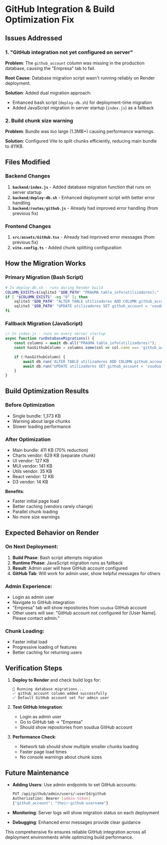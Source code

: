 # GitHub Integration & Build Optimization Fix

## Issues Addressed

### 1. "GitHub integration not yet configured on server"
**Problem**: The `github_account` column was missing in the production database, causing the "Empresa" tab to fail.

**Root Cause**: Database migration script wasn't running reliably on Render deployment.

**Solution**: Added dual migration approach:
- Enhanced bash script (`deploy-db.sh`) for deployment-time migration
- Added JavaScript migration in server startup (`index.js`) as a fallback

### 2. Build chunk size warning
**Problem**: Bundle was too large (1.3MB+) causing performance warnings.

**Solution**: Configured Vite to split chunks efficiently, reducing main bundle to 411KB.

## Files Modified

### Backend Changes
1. **`backend/index.js`** - Added database migration function that runs on server startup
2. **`backend/deploy-db.sh`** - Enhanced deployment script with better error handling
3. **`backend/routes/github.js`** - Already had improved error handling (from previous fix)

### Frontend Changes
1. **`src/assets/GitHub.tsx`** - Already had improved error messages (from previous fix)
2. **`vite.config.ts`** - Added chunk splitting configuration

## How the Migration Works

### Primary Migration (Bash Script)
```bash
# In deploy-db.sh - runs during Render build
COLUMN_EXISTS=$(sqlite3 "$DB_PATH" "PRAGMA table_info(utilizadores);" | grep -c "github_account")
if [ "$COLUMN_EXISTS" -eq "0" ]; then
    sqlite3 "$DB_PATH" "ALTER TABLE utilizadores ADD COLUMN github_account TEXT DEFAULT NULL;"
    sqlite3 "$DB_PATH" "UPDATE utilizadores SET github_account = 'soudua' WHERE user_id = 1;"
fi
```

### Fallback Migration (JavaScript)
```javascript
// In index.js - runs on every server startup
async function runDatabaseMigrations() {
    const columns = await db.all("PRAGMA table_info(utilizadores)");
    const hasGithubColumn = columns.some(col => col.name === 'github_account');
    
    if (!hasGithubColumn) {
        await db.run('ALTER TABLE utilizadores ADD COLUMN github_account TEXT DEFAULT NULL');
        await db.run("UPDATE utilizadores SET github_account = 'soudua' WHERE user_id = 1");
    }
}
```

## Build Optimization Results

### Before Optimization
- Single bundle: 1,373 KB
- Warning about large chunks
- Slower loading performance

### After Optimization
- Main bundle: 411 KB (70% reduction)
- Charts vendor: 629 KB (separate chunk)
- UI vendor: 127 KB
- MUI vendor: 141 KB
- Utils vendor: 35 KB
- React vendor: 12 KB
- D3 vendor: 14 KB

**Benefits**:
- Faster initial page load
- Better caching (vendors rarely change)
- Parallel chunk loading
- No more size warnings

## Expected Behavior on Render

### On Next Deployment:
1. **Build Phase**: Bash script attempts migration
2. **Runtime Phase**: JavaScript migration runs as fallback
3. **Result**: Admin user will have GitHub account configured
4. **GitHub Tab**: Will work for admin user, show helpful messages for others

### Admin Experience:
- Login as admin user
- Navigate to GitHub integration
- "Empresa" tab will show repositories from `soudua` GitHub account
- Other users will see: "GitHub account not configured for [User Name]. Please contact admin."

### Chunk Loading:
- Faster initial load
- Progressive loading of features
- Better caching for returning users

## Verification Steps

1. **Deploy to Render** and check build logs for:
   ```
   🔄 Running database migrations...
   ✅ github_account column added successfully
   ✅ Default GitHub account set for admin user
   ```

2. **Test GitHub Integration**:
   - Login as admin user
   - Go to GitHub tab → "Empresa"
   - Should show repositories from soudua GitHub account

3. **Performance Check**:
   - Network tab should show multiple smaller chunks loading
   - Faster page load times
   - No console warnings about chunk sizes

## Future Maintenance

- **Adding Users**: Use admin endpoints to set GitHub accounts:
  ```bash
  PUT /api/github/admin/users/:userId/github
  Authorization: Bearer [admin-token]
  {"github_account": "their-github-username"}
  ```

- **Monitoring**: Server logs will show migration status on each deployment
- **Debugging**: Enhanced error messages provide clear guidance

This comprehensive fix ensures reliable GitHub integration across all deployment environments while optimizing build performance.
